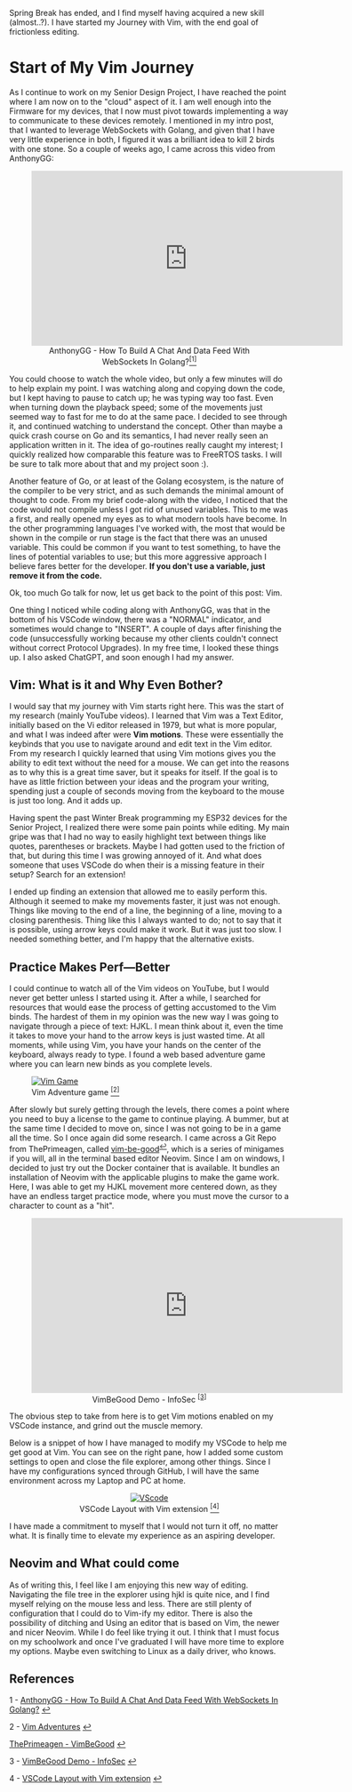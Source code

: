 Spring Break has ended, and I find myself having acquired a new skill (almost..?). I have started my Journey with Vim, with the end goal of frictionless editing.  

#  Start of My Vim Journey

As I continue to work on my Senior Design Project, I have reached the point where I am now on to the "cloud" aspect of it. I am well enough into the Firmware for my devices, that I now must pivot towards implementing a way to communicate to these devices remotely. I mentioned in my intro post, that I wanted to leverage WebSockets with Golang, and given that I have very little experience in both, I figured it was a brilliant idea to kill 2 birds with one stone. So a couple of weeks ago, I came across this video from AnthonyGG:
<figure style="text-align: center;">
  <iframe id="ref1" width="560" height="315" src="https://www.youtube.com/embed/JuUAEYLkGbM?si=KpZGzwW-H79PF4A_" title="YouTube video player" frameborder="0" allow="accelerometer; autoplay; clipboard-write; encrypted-media; gyroscope; picture-in-picture; web-share" referrerpolicy="strict-origin-when-cross-origin" allowfullscreen></iframe>
      <figcaption> AnthonyGG - How To Build A Chat And Data Feed With WebSockets In Golang?<a href="#fn1"><sup>[1]</sup></a>
</figure>

You could choose to watch the whole video, but only a few minutes will do to help explain my point. I was watching along and copying down the code, but I kept having to pause to catch up; he was typing way too fast. Even when turning down the playback speed; some of the movements just seemed way to fast for me to do at the same pace. I decided to see through it, and continued watching to understand the concept. Other than maybe a quick crash course on Go and its semantics, I had never really seen an application written in it. The idea of go-routines really caught my interest; I quickly realized how comparable this feature was to FreeRTOS tasks. I will be sure to talk more about that and my project soon :). 

Another feature of Go, or at least of the Golang ecosystem, is the nature of the compiler to be very strict, and as such demands the minimal amount of thought to code. From my brief code-along with the video, I noticed that the code would not compile unless I got rid of unused variables. This to me was a first, and really opened my eyes as to what modern tools have become. In the other programming languages I've worked with, the most that would be shown in the compile or run stage is the fact that there was an unused variable. This could be common if you want to test something, to have the lines of potential variables to use; but this more aggressive approach I believe fares better for the developer. **If you don't use a variable, just remove it from the code.** 

Ok, too much Go talk for now, let us get back to the point of this post: Vim.

One thing I noticed while coding along with AnthonyGG, was that in the bottom of his VSCode window, there was a "NORMAL" indicator, and sometimes would change to "INSERT".  A couple of days after finishing the code (unsuccessfully working because my other clients couldn't connect without correct Protocol Upgrades). In my free time, I looked these things up. I also asked ChatGPT, and soon enough I had my answer.

## Vim: What is it and Why Even Bother?

I would say that my journey with Vim starts right here. This was the start of my research (mainly YouTube videos). I learned that Vim was a Text Editor, initially based on the Vi editor released in 1979, but what is more popular, and what I was indeed after were __Vim motions__. These were essentially the keybinds that you use to navigate around and edit text in the Vim editor. From my research I quickly learned that using Vim motions gives you the ability to edit text without the need for a mouse. We can get into the reasons as to why this is a great time saver, but it speaks for itself. If the goal is to have as little friction between your ideas and the program your writing, spending just a couple of seconds moving from the keyboard to the mouse is just too long. And it adds up. 

Having spent the past Winter Break programming my ESP32 devices for the Senior Project, I realized there were some pain points while editing. My main gripe was that I had no way to easily highlight text between things like quotes, parentheses or brackets. Maybe I had gotten used to the friction of that, but during this time I was growing annoyed of it. And what does someone that uses VSCode do when their is a missing feature in their setup? Search for an extension! 

I ended up finding an extension that allowed me to easily perform this. Although it seemed to make my movements faster, it just was not enough. Things like moving to the end of a line, the beginning of a line, moving to a closing parenthesis. Thing like this I always wanted to do; not to say that it is possible, using arrow keys could make it work. But it was just too slow. I needed something better, and I'm happy that the alternative exists.  

## Practice Makes Perf—Better

I could continue to watch all of the Vim videos on YouTube, but I would never get better unless I started using it. After a while, I searched for resources that would ease the process of getting accustomed to the Vim binds. The hardest of them in my opinion was the new way I was going to navigate through a piece of text: HJKL. I mean think about it, even the time it takes to move your hand to the arrow keys is just wasted time. At all moments, while using Vim, you have your hands on the center of the keyboard, always ready to type. I found a web based adventure game where you can learn new binds as you complete levels. 

<figure>
      <a id="ref2" class="postImg" href="#" onclick="openModal(event, 'https://pjalv.com/file/03_04_13_2024_Vim/vim_game.png')">
        <img src="https://pjalv.com/file/03_04_13_2024_Vim/vim_game.png" alt="Vim Game">
      </a>
        <figcaption>Vim Adventure game <a href="#fn2"><sup>[2]</sup></a></figcaption>
</figure>

After slowly but surely getting through the levels, there comes a point where you need to buy a license to the game to continue playing. A bummer, but at the same time I decided to move on, since I was not going to be in a game all the time. So I once again did some research. I came across a Git Repo from ThePrimeagen, called <a id="ref" href="https://github.com/ThePrimeagen/vim-be-good">vim-be-good</a><sup><a href="#fn">↩</a></sup>, which is a series of minigames if you will, all in the terminal based editor Neovim. Since I am on windows, I decided to just try out the Docker container that is available. It bundles an installation of Neovim with the applicable plugins to make the game work. Here, I was able to get my HJKL movement more centered down, as they have an endless target practice mode, where you must move the cursor to a character to count as a "hit".

<figure style="text-align: center;">
    <iframe id="ref3" width="560" height="315" src="https://www.youtube.com/embed/0ZU9A9J1H08?si=xSaA1r3oy5dSc5EI&amp;start=139" title="YouTube video player" frameborder="0" allow="accelerometer; autoplay; clipboard-write; encrypted-media; gyroscope; picture-in-picture; web-share" referrerpolicy="strict-origin-when-cross-origin" allowfullscreen></iframe>
  <figcaption>VimBeGood Demo - InfoSec <sup><a  href="#fn3">[3]</a></sup></figcaption>
</figure>

The obvious step to take from here is to get Vim motions enabled on my VSCode instance, and grind out the muscle memory.

Below is a snippet of how I have managed to modify my VSCode to help me get good at Vim. You can see on the right pane, how I added some custom settings to open and close the file explorer, among other things. Since I have my configurations synced through GitHub, I will have the same environment across my Laptop and PC at home.

<figure style="text-align: center;">
      <a id="ref4"class="postImg" href="#" onclick="openModal(event, 'https://pjalv.com/file/03_04_13_2024_Vim/vscode.png')">
        <img src="https://pjalv.com/file/03_04_13_2024_Vim/vscode.png" alt="VScode">
      </a>
      <figcaption>VSCode Layout with Vim extension  <a href="#fn4"><sup>[4]</sup></a>
</figure>

I have made a commitment to myself that I would not turn it off, no matter what. It is finally time to elevate my experience as an aspiring developer.

## Neovim and What could come

As of writing this, I feel like I am enjoying this new way of editing. Navigating the file tree in the explorer using hjkl is quite nice, and I find myself relying on the mouse less and less. There are still plenty of configuration that I could do to Vim-ify my editor. There is also the possibility of ditching and Using an editor that is based on Vim, the newer and nicer Neovim. While I do feel like trying it out. I think that I must focus on my schoolwork and once I've graduated I will have more time to explore my options. Maybe even switching to Linux as a daily driver, who knows.

## References

1 - <a href="https://www.youtube.com/watch?v=JuUAEYLkGbM">AnthonyGG - How To Build A Chat And Data Feed With WebSockets In Golang?</a> <a id="fn1" href="#ref1">↩</a>

2 - <a href="https://vim-adventures.com/">Vim Adventures</a> <a id="fn2" href="#ref2">↩</a>

<a href="https://github.com/ThePrimeagen/vim-be-good">ThePrimeagen - VimBeGood</a> <a id="fn" href="#ref">↩</a>

3 - <a href="https://www.youtube.com/watch?si=xSaA1r3oy5dSc5EI&start=139&v=0ZU9A9J1H08">VimBeGood Demo - InfoSec</a> <a id="fn3" href="#ref3">↩</a>

4 - <a href="https://marketplace.visualstudio.com/items?itemName=vscodevim.vim">VSCode Layout with Vim extension</a> <a id="fn4" href="#ref4">↩</a>




